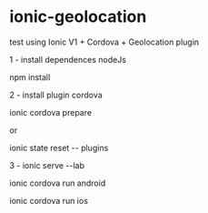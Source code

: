 # ionic-geolocation
test using Ionic V1 + Cordova + Geolocation plugin


1 - install dependences nodeJs

npm install 

2 - install plugin cordova

ionic cordova prepare

or 

ionic state reset -- plugins

3 - ionic serve --lab

ionic cordova run android 


ionic cordova run ios
